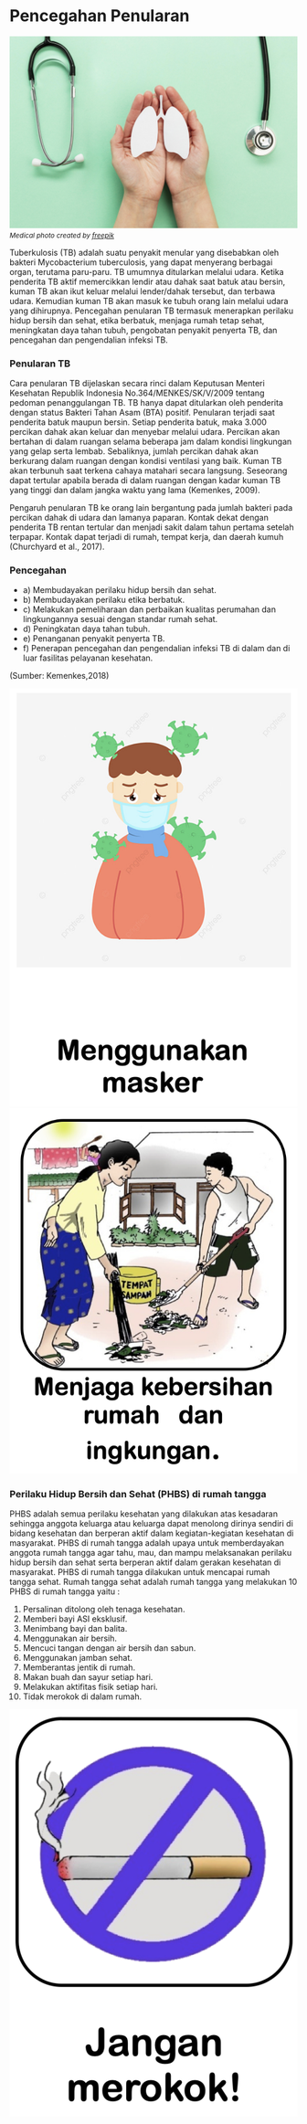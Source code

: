 # Pencegahan Penularan

![Tubercolusis](img/preventive.jpg)
<small><i>Medical photo created by <a href='https://www.freepik.com/photos/medical'>freepik</a></i></small>

Tuberkulosis (TB) adalah suatu penyakit menular yang disebabkan oleh bakteri Mycobacterium tuberculosis, yang dapat menyerang berbagai organ, terutama paru-paru. TB umumnya ditularkan melalui udara. Ketika penderita TB aktif memercikkan lendir atau dahak saat batuk atau bersin, kuman TB akan ikut keluar melalui lender/dahak tersebut, dan terbawa udara. Kemudian kuman TB akan masuk ke tubuh orang lain melalui udara yang dihirupnya. Pencegahan penularan TB termasuk menerapkan perilaku hidup bersih dan sehat, etika berbatuk, menjaga rumah tetap sehat, meningkatan daya tahan tubuh, pengobatan penyakit penyerta TB, dan pencegahan dan pengendalian infeksi TB.

### Penularan TB

Cara penularan TB dijelaskan secara rinci dalam Keputusan Menteri Kesehatan Republik Indonesia No.364/MENKES/SK/V/2009 tentang pedoman penanggulangan TB. TB hanya dapat ditularkan oleh penderita dengan status Bakteri Tahan Asam (BTA) positif. Penularan terjadi saat penderita batuk maupun bersin. Setiap penderita batuk, maka 3.000 percikan dahak akan keluar dan menyebar melalui udara. Percikan akan bertahan di dalam ruangan selama beberapa jam dalam kondisi lingkungan yang gelap serta lembab. Sebaliknya, jumlah percikan dahak akan berkurang dalam ruangan dengan kondisi ventilasi yang baik. Kuman TB akan terbunuh saat terkena cahaya matahari secara langsung. Seseorang dapat tertular apabila berada di dalam ruangan dengan kadar kuman TB yang tinggi dan dalam jangka waktu yang lama (Kemenkes, 2009).

Pengaruh penularan TB ke orang lain bergantung pada jumlah bakteri pada percikan dahak di udara dan lamanya paparan. Kontak dekat dengan penderita TB rentan tertular dan menjadi sakit dalam tahun pertama setelah terpapar. Kontak dapat terjadi di rumah, tempat kerja, dan daerah kumuh (Churchyard et al., 2017).

### Pencegahan

* a) Membudayakan perilaku hidup bersih dan sehat.
* b) Membudayakan perilaku etika berbatuk.
* c) Melakukan pemeliharaan dan perbaikan kualitas perumahan dan lingkungannya sesuai dengan standar rumah sehat.
* d) Peningkatan daya tahan tubuh.
* e) Penanganan penyakit penyerta TB.
* f) Penerapan pencegahan dan pengendalian infeksi TB di dalam dan di luar fasilitas pelayanan kesehatan.

(Sumber: Kemenkes,2018)

![tb](img/preventive1.png)
![tb](img/preventive3.png)

### Perilaku Hidup Bersih dan Sehat (PHBS) di rumah tangga

PHBS adalah semua perilaku kesehatan yang dilakukan atas kesadaran sehingga anggota keluarga atau keluarga dapat menolong dirinya sendiri di bidang kesehatan dan berperan aktif dalam kegiatan-kegiatan kesehatan di masyarakat. PHBS di rumah tangga adalah upaya untuk memberdayakan anggota rumah tangga agar tahu, mau, dan mampu melaksanakan perilaku hidup bersih dan sehat serta berperan aktif dalam gerakan kesehatan di masyarakat. PHBS di rumah tangga dilakukan untuk mencapai rumah tangga sehat.
Rumah tangga sehat adalah rumah tangga yang melakukan 10 PHBS di rumah tangga yaitu :
1. Persalinan ditolong oleh tenaga kesehatan.
2. Memberi bayi ASI eksklusif.
3. Menimbang bayi dan balita.
4. Menggunakan air bersih.
5. Mencuci tangan dengan air bersih dan sabun.
6. Menggunakan jamban sehat.
7. Memberantas jentik di rumah.
8. Makan buah dan sayur setiap hari.
9. Melakukan aktifitas fisik setiap hari.
10. Tidak merokok di dalam rumah.

![tb](img/preventive7.png)